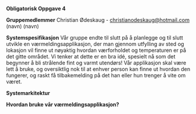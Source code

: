 **Obligatorisk Oppgave 4**

**Gruppemedlemmer**
Christian Ødeskaug - christianodeskaug@hotmail.com
(navn)
(navn)

**Systemspesifikasjon**
Vår gruppe endte til slutt på å planlegge og til slutt utvikle en værmeldingsapplikasjon, der man gjennom utfylling av sted og lokasjon vil finne ut nøyaktig hvordan værforholdet og temperaturen er på det gitte området. Vi tenker at dette er en bra idé, spesielt nå som det begynner å bli strålende fint og varmt utendørs! Vår applikasjon skal være lett å bruke, og oversiktlig nok til at enhver person kan finne ut hvordan den fungerer, og raskt få tilbakemelding på det han eller hun trenger å vite om været.

**Systemarkitektur**

**Hvordan bruke vår værmeldingsapplikasjon?**
